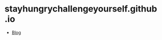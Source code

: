 # stayhungrychallengeyourself.github.io

- [Blog](https://stayhungrychallengeyourself.github.io/blog)
  
